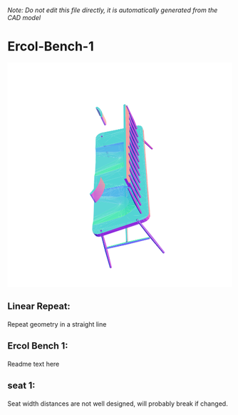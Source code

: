 ###### Note: Do not edit this file directly, it is automatically generated from the CAD model

# Ercol-Bench-1

![](/project.svg)

<h3 style="font-size:20px;"><strong>Linear Repeat:</strong></h3>Repeat geometry in a straight line


<h3 style="font-size:20px;"><strong>Ercol Bench 1:</strong></h3>Readme text here


<h3 style="font-size:20px;"><strong>seat 1:</strong></h3>Seat width distances are not well designed, will probably break if changed.


